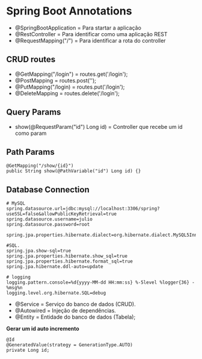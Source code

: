 # Spring Boot Annotations

- @SpringBootApplication = Para startar a aplicação
- @RestController = Para identificar como uma aplicação REST
- @RequestMapping("/") = Para identificar a rota do controller

## CRUD routes

- @GetMapping("/login") = routes.get('/login');
- @PostMapping = routes.post('');
- @PutMapping("/login) = routes.put('/login');
- @DeleteMapping = routes.delete('/login');

## Query Params
- show(@RequestParam("id") Long id) = Controller que recebe um id como param

## Path Params
```
@GetMapping("/show/{id}")
public String show(@PathVariable("id") Long id) {}
```

## Database Connection
```
# MySQL
spring.datasource.url=jdbc:mysql://localhost:3306/spring?useSSL=false&allowPublicKeyRetrieval=true
spring.datasource.username=julio
spring.datasource.password=root

spring.jpa.properties.hibernate.dialect=org.hibernate.dialect.MySQL5InnoDBDialect

#SQL.
spring.jpa.show-sql=true
spring.jpa.properties.hibernate.show_sql=true
spring.jpa.properties.hibernate.format_sql=true
spring.jpa.hibernate.ddl-auto=update

# logging
logging.pattern.console=%d{yyyy-MM-dd HH:mm:ss} %-5level %logger{36} - %msg%n
logging.level.org.hibernate.SQL=debug
```

- @Service = Serviço do banco de dados (CRUD).
- @Autowired = Injeção de dependências.
- @Entity = Entidade do banco de dados (Tabela);

**Gerar um id auto incremento**

```
@Id
@GeneratedValue(strategy = GenerationType.AUTO)
private Long id;
```
